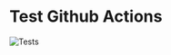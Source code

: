 # Test Github Actions

![Tests](https://github.com/germanescobar/test-gh-actions/workflows/Tests/badge.svg?branch=main)
